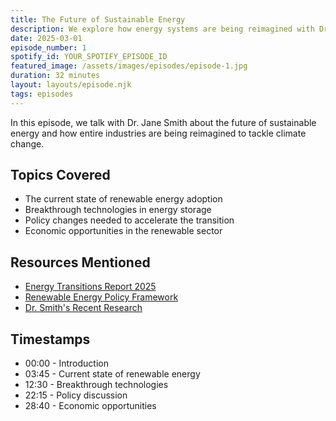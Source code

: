 ```yaml
---
title: The Future of Sustainable Energy
description: We explore how energy systems are being reimagined with Dr. Jane Smith, leading researcher in renewable energy.
date: 2025-03-01
episode_number: 1
spotify_id: YOUR_SPOTIFY_EPISODE_ID
featured_image: /assets/images/episodes/episode-1.jpg
duration: 32 minutes
layout: layouts/episode.njk
tags: episodes
---
```


In this episode, we talk with Dr. Jane Smith about the future of sustainable energy and how entire industries are being reimagined to tackle climate change.

## Topics Covered

- The current state of renewable energy adoption
- Breakthrough technologies in energy storage
- Policy changes needed to accelerate the transition
- Economic opportunities in the renewable sector

## Resources Mentioned

- [Energy Transitions Report 2025](https://example.com)
- [Renewable Energy Policy Framework](https://example.com)
- [Dr. Smith's Recent Research](https://example.com)

## Timestamps

- 00:00 - Introduction
- 03:45 - Current state of renewable energy
- 12:30 - Breakthrough technologies
- 22:15 - Policy discussion
- 28:40 - Economic opportunities